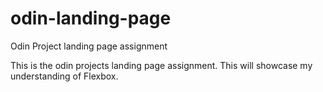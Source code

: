 # odin-landing-page
Odin Project landing page assignment

This is the odin projects landing page assignment.  This will showcase
my understanding of Flexbox.